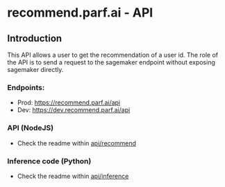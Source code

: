 # recommend.parf.ai - API

## Introduction

This API allows a user to get the recommendation of a user id.
The role of the API is to send a request to the sagemaker endpoint without exposing sagemaker directly.

### Endpoints:

- Prod: https://recommend.parf.ai/api
- Dev: https://dev.recommend.parf.ai/api

### API (NodeJS)

- Check the readme within [api/recommend](./recommend/readme.md)

### Inference code (Python)

- Check the readme within  [api/inference](./inference/readme.md)
